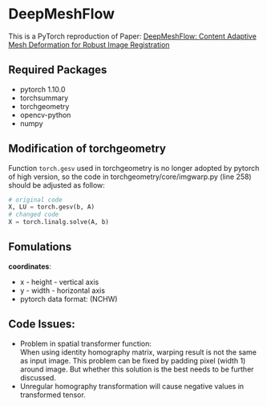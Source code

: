 # DeepMeshFlow
This is a PyTorch reproduction of Paper: [DeepMeshFlow: Content Adaptive Mesh Deformation for Robust Image Registration](https://arxiv.org/abs/1912.05131)
## Required Packages
- pytorch 1.10.0
- torchsummary
- torchgeometry
- opencv-python
- numpy
## Modification of torchgeometry
Function ```torch.gesv``` used in torchgeometry is no longer adopted by pytorch of high version, so the code in torchgeometry/core/imgwarp.py (line 258) should be adjusted as follow:
```python
# original code
X, LU = torch.gesv(b, A)
# changed code
X = torch.linalg.solve(A, b)
```
## Fomulations
**coordinates**:
- x - height - vertical axis
- y - width - horizontal axis
- pytorch data format: (NCHW)

## Code Issues:
- Problem in spatial transformer function:  
When using identity homography matrix, warping result is not the same as input image. This problem can be fixed by padding pixel (width 1) around image. But whether this solution is the best needs to be further discussed.
- Unregular homography transformation will cause negative values in transformed tensor.
